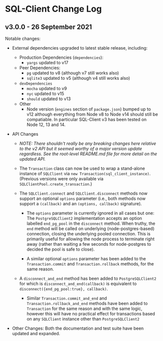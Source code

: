 # SQL-Client Change Log

## v3.0.0 - 26 September 2021

Notable changes:

  * External dependencies upgraded to latest stable release, including:
    * Production Dependencies (`dependencies`):
      * `yargs` updated to v17
    * Peer Dependencies:
      * `pg` updated to v8 (although v7 still works also)
      * `sqlite3` updated to v5 (although v4 still works also)
    * `devDependencies`
      * `mocha` updated to v9
      * `nyc` updated to v15
      * `should` updated to v13
    * Other
      * Node version (`engines` section of `package.json`) bumped up to v12 although everything from Node v8 to Node v14 should still be compatiable. In particular SQL-Client v3 has been tested on Node 12, 13 and 14.

  * API Changes

    * *NOTE: There shouldn't really be any breaking changes here relative to the v2 API but it seemed worthy of a major version update regardless. See the root-level README.md file for more detail on the updated API.*

    * The `Transaction` class can now be used to wrap a stand-alone instance of `SQLClient` via  `new Transaction(sql_client_instance)`. (Previous versions were only available via `SQLClientPool.create_transaction`.)

    * The `SQLClient.connect` and `SQLClient.disconnect` methods now support an optional `options` parameter (i.e., both methods now support a `(callback)` and an `(options, callback)` signature).

      * The `options` parameter is currently ignored in all cases but one: The `PostgreSQLClient2` implementation accepts an option labelled `end_pg_pool` in the `disconnect` method. When truthy, the `end` method will be called on underlying (node-postgres-based) connection, closing the underlying pooled connection. This is primarily useful for allowing the node process to terminate right away (rather than waiting a few seconds for node-postgres to decided the pool is safe to close).

      * A similar optional `options` parameter has been added to the `Transaction.commit` and `Transaction.rollback` methods, for the same reason.

    * A `disconnect_and_end` method has been added to `PostgreSQLClient2` for which is `disconnect_and_end(callback)` is equivalent to `disconnect({end_pg_pool:true}, callback)`.

      * Similar `Transaction.commit_and_end` and `Transaction.rollback_and_end` methods have been added to `Transaction` for the same reason and with the same logic, however this will have no practical effect for transactions based on any `SQLClient` instance other than `PostgreSQLClient2`

  * Other Changes: Both the documentation and test suite have been updated and expanded.
